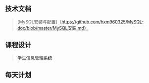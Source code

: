 ## 技术文档
>[MySQL安装与配置]（https://github.com/hxm960325/MySQL-doc/blob/master/MySQL安装.md）

## 课程设计
>[学生信息管理系统](https://github.com/hxm960325/MySQL-doc/blob/master/stu.md)

## 每天计划
